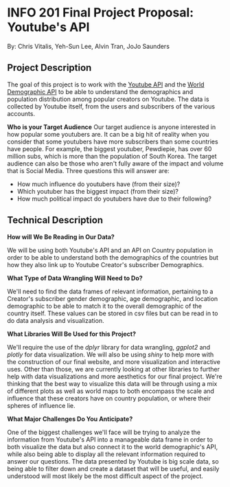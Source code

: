 # INFO 201 Final Project Proposal: Youtube's API
By: Chris Vitalis, Yeh-Sun Lee, Alvin Tran, JoJo Saunders

## Project Description
The goal of this project is to work with the [Youtube API](https://www.googleapis.com/youtube/v3/channels) and the [World Demographic API](https://restcountries.eu/rest/v2/all) to be able to understand the demographics and population distribution among popular creators on Youtube. The data is collected by Youtube itself, from the users and subscribers of the various accounts.

**Who is your Target Audience**
Our target audience is anyone interested in how popular some youtubers are. It
can be a big hit of reality when you consider that some youtubers have more
subscribers than some countries have people. For example, the biggest youtuber,
Pewdiepie, has over 60 million subs, which is more than the population of
South Korea. The target audience can also be those who aren't fully aware of the
impact and volume that is Social Media.
Three questions this will answer are:
- How much influence do youtubers have (from their size)?
- Which youtuber has the biggest impact (from their size)?
- How much political impact do youtubers have due to their following?



## Technical Description
**How will We Be Reading in Our Data?**

We will be using both Youtube's API and an API on Country population in order to be able to understand both the demographics of the countries but how they also link up to Youtube Creator's subscriber Demographics.

**What Type of Data Wrangling Will Need to Do?**

We'll need to find the data frames of relevant information, pertaining to a Creator's subscriber gender demographic, age demographic, and location demographic to be able to match it to the overall demographic of the country itself. These values can be stored in csv files but can be read in to do data analysis and visualization.

**What Libraries Will Be Used for this Project?**

We'll require the use of the _dplyr_ library for data wrangling, _ggplot2_ and _plotly_ for data visualization. We will also be using _shiny_ to help more with the construction of our final website, and more visualization and interactive uses. Other than those, we are currently looking at other libraries to further help with data visualizations and more aesthetics for our final project. We're thinking that the best way to visualize this data will be through using a mix of different plots as well as world maps to both encompass the scale and influence that these creators have on country population, or where their spheres of influence lie.

**What Major Challenges Do You Anticipate?**

One of the biggest challenges we'll face will be trying to analyze the information from Youtube's API into a manageable data frame in order to both visualize the data but also connect it to the world demographic's API, while also being able to display all the relevant information required to answer our questions. The data presented by Youtube is big scale data, so being able to filter down and create a dataset that will be useful, and easily understood will most likely be the most difficult aspect of the project.
